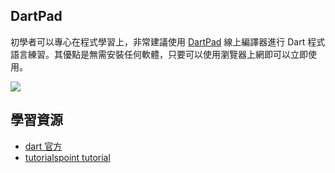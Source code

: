 ## DartPad
初學者可以專心在程式學習上，非常建議使用 [DartPad](https://dartpad.dartlang.org/) 線上編譯器進行 Dart 程式語言練習。其優點是無需安裝任何軟體，只要可以使用瀏覽器上網即可以立即使用。

![](https://i.imgur.com/k2xTkSG.png)


## 學習資源
- [dart 官方](https://dart.dev/guides/language/language-tour)
- [tutorialspoint tutorial](https://www.tutorialspoint.com/dart_programming/index.htm)